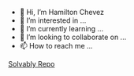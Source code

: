- 👋 Hi, I’m Hamilton Chevez
- 👀 I’m interested in ...
- 🌱 I’m currently learning ...
- 💞️ I’m looking to collaborate on ...
- 📫 How to reach me ...


[Solvably Repo](https://github.com/PSIServices/solvably) 

